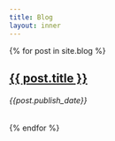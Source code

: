 ```yaml
---
title: Blog
layout: inner
---
```


{% for post in site.blog %}
  <div class="project">
    <h2><a href="{{ post.url }}">{{ post.title }}</a></h2> <h6>{{post.publish_date}}</h6>
  </div>
{% endfor %}

&nbsp;

